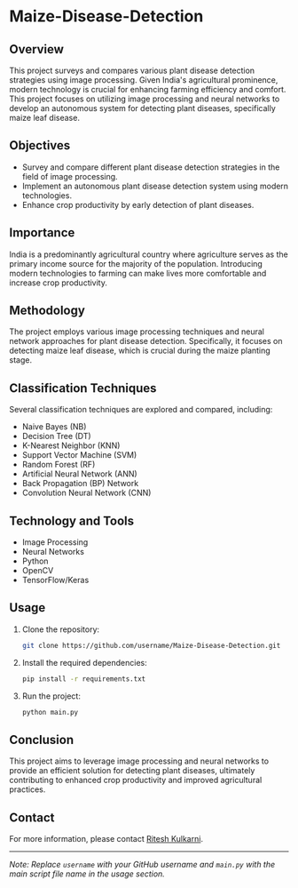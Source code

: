 # Maize-Disease-Detection

## Overview
This project surveys and compares various plant disease detection strategies using image processing. Given India's agricultural prominence, modern technology is crucial for enhancing farming efficiency and comfort. This project focuses on utilizing image processing and neural networks to develop an autonomous system for detecting plant diseases, specifically maize leaf disease.

## Objectives
- Survey and compare different plant disease detection strategies in the field of image processing.
- Implement an autonomous plant disease detection system using modern technologies.
- Enhance crop productivity by early detection of plant diseases.

## Importance
India is a predominantly agricultural country where agriculture serves as the primary income source for the majority of the population. Introducing modern technologies to farming can make lives more comfortable and increase crop productivity.

## Methodology
The project employs various image processing techniques and neural network approaches for plant disease detection. Specifically, it focuses on detecting maize leaf disease, which is crucial during the maize planting stage.

## Classification Techniques
Several classification techniques are explored and compared, including:
- Naive Bayes (NB)
- Decision Tree (DT)
- K-Nearest Neighbor (KNN)
- Support Vector Machine (SVM)
- Random Forest (RF)
- Artificial Neural Network (ANN)
- Back Propagation (BP) Network
- Convolution Neural Network (CNN)

## Technology and Tools
- Image Processing
- Neural Networks
- Python
- OpenCV
- TensorFlow/Keras

## Usage
1. Clone the repository:
    ```bash
    git clone https://github.com/username/Maize-Disease-Detection.git
    ```
2. Install the required dependencies:
    ```bash
    pip install -r requirements.txt
    ```
3. Run the project:
    ```bash
    python main.py
    ```

## Conclusion
This project aims to leverage image processing and neural networks to provide an efficient solution for detecting plant diseases, ultimately contributing to enhanced crop productivity and improved agricultural practices.

## Contact
For more information, please contact [Ritesh Kulkarni](mailto:kulkarni578@gmail.com).

---

*Note: Replace `username` with your GitHub username and `main.py` with the main script file name in the usage section.*
